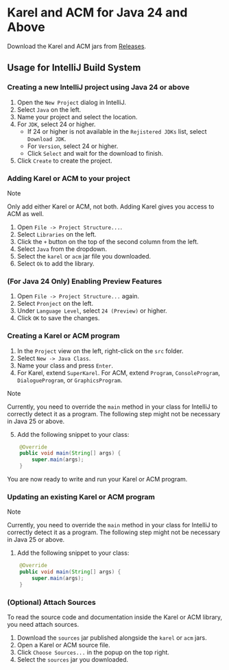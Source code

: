 # Karel and ACM for Java 24 and Above

Download the Karel and ACM jars from [Releases](https://github.com/kevinthegreat1/karel/releases).

## Usage for IntelliJ Build System

### Creating a new IntelliJ project using Java 24 or above
1. Open the `New Project` dialog in IntelliJ.
2. Select `Java` on the left.
3. Name your project and select the location.
4. For `JDK`, select 24 or higher.
   * If 24 or higher is not available in the `Rejistered JDKs` list, select `Download JDK`.
   * For `Version`, select 24 or higher.
   * Click `Select` and wait for the download to finish.
5. Click `Create` to create the project.

### Adding Karel or ACM to your project

> [!NOTE]
> Only add either Karel or ACM, not both. Adding Karel gives you access to ACM as well.

1. Open `File -> Project Structure...`.
2. Select `Libraries` on the left.
3. Click the `+` button on the top of the second column from the left.
4. Select `Java` from the dropdown.
5. Select the `karel` or `acm` jar file you downloaded.
6. Select `Ok` to add the library.

### (For Java 24 Only) Enabling Preview Features
1. Open `File -> Project Structure...` again.
2. Select `Pronject` on the left.
3. Under `Language Level`, select `24 (Preview)` or higher.
4. Click `OK` to save the changes.

### Creating a Karel or ACM program
1. In the `Project` view on the left, right-click on the `src` folder.
2. Select `New -> Java Class`.
3. Name your class and press `Enter`.
4. For Karel, extend `SuperKarel`. For ACM, extend `Program`, `ConsoleProgram`, `DialogueProgram`, or `GraphicsProgram`.

> [!NOTE]
> Currently, you need to override the `main` method in your class for IntelliJ to correctly detect it as a program. The following step might not be necessary in Java 25 or above.

5. Add the following snippet to your class:
```java
    @Override
    public void main(String[] args) {
        super.main(args);
    }
```
You are now ready to write and run your Karel or ACM program.

### Updating an existing Karel or ACM program

> [!NOTE]
> Currently, you need to override the `main` method in your class for IntelliJ to correctly detect it as a program. The following step might not be necessary in Java 25 or above.

1. Add the following snippet to your class:
```java
    @Override
    public void main(String[] args) {
        super.main(args);
    }
```

### (Optional) Attach Sources
To read the source code and documentation inside the Karel or ACM library, you need attach sources.
1. Download the `sources` jar published alongside the `karel` or `acm` jars.
2. Open a Karel or ACM source file.
3. Click `Choose Sources...` in the popup on the top right.
4. Select the `sources` jar you downloaded.
